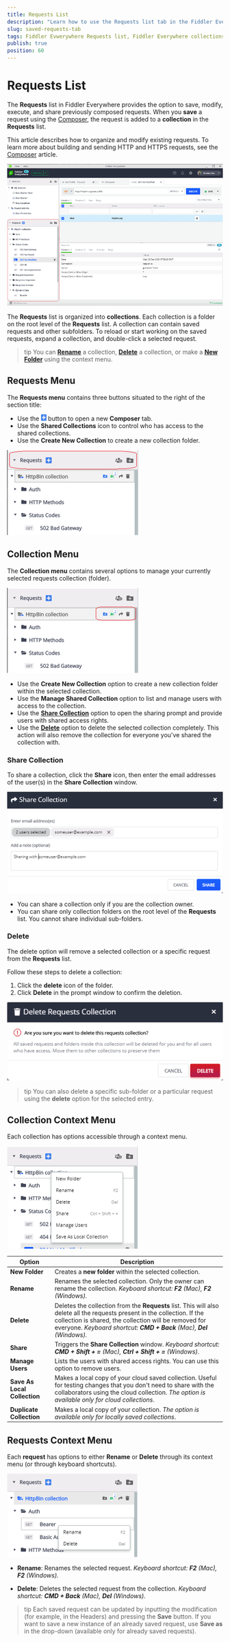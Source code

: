 ```yaml
---
title: Requests List
description: "Learn how to use the Requests list tab in the Fiddler Everywhere web-debugging HTTP-proxy client."
slug: saved-requests-tab
tags: Fiddler Evwerywhere Requests list, Fiddler Everywhere collections, saved requests, share requests, share Fiddler collection
publish: true
position: 60
---
```



# Requests List

The **Requests** list in Fiddler Everywhere provides the option to save, modify, execute, and share previously composed requests. When you **save** a request using the [Composer](https://docs.telerik.com/fiddler-everywhere/user-guide/composer), the request is added to a **collection** in the **Requests** list.

This article describes how to organize and modify existing requests. To learn more about building and sending HTTP and HTTPS requests, see the [Composer](https://docs.telerik.com/fiddler-everywhere/user-guide/composer) article.

![Requests list](../images/requests/requests-list-all.png)

The **Requests** list is organized into **collections**. Each collection is a folder on the root level of the **Requests** list. A collection can contain saved requests and other subfolders. To reload or start working on the saved requests, expand a collection, and double-click a selected request.

>tip You can [**Rename**](#rename) a collection, [**Delete**](#delete) a collection, or make a [**New Folder**](#new-folder) using the context menu.

## Requests Menu

The **Requests menu** contains three buttons situated to the right of the section title:

- Use the ![Create New Request](../images/requests/create-new-requests-sign.png) button to open a new **Composer** tab.
- Use the **Shared Collections** icon to control who has access to the shared collections.
- Use the **Create New Collection** to create a new collection folder.

![Requests menu options](../images/requests/requests-main-menu.png)

## Collection Menu

The **Collection menu** contains several options to manage your currently selected requests collection (folder).

![Requests collection options](../images/requests/requests-collection-menu.png)

- Use the **Create New Collection** option to create a new collection folder within the selected collection.
- Use the **Manage Shared Collection** option to list and manage users with access to the collection.
- Use the [**Share Collection**](#share-collection) option to open the sharing prompt and provide users with shared access rights.
- Use the [**Delete**](#delete) option to delete the selected collection completely. This action will also remove the collection for everyone you've shared the collection with.

### Share Collection

To share a collection, click the __Share__ icon, then enter the email addresses of the user(s) in the **Share Collection** window.

![Share collection popup](../images/requests/share-requests-popup.png)

- You can share a collection only if you are the collection owner.
- You can share only collection folders on the root level of the **Requests** list. You cannot share individual sub-folders.  

### Delete

The delete option will remove a selected collection or a specific request from the **Requests** list.

Follow these steps to delete a collection:

1. Click the **delete** icon of the folder.
1. Click __Delete__ in the prompt window to confirm the deletion.

![Delete Requests Folder](../images/requests/delete-requests-collection.png)

>tip You can also delete a specific sub-folder or a particular request using the **delete** option for the selected entry.

## Collection Context Menu

Each collection has options accessible through a context menu.

![Requests Collection Context Menu](../images/requests/requests-collection-context.png)

| Option      | Description |
| ----------- | ----------- |
| **New Folder** | Creates a __new folder__ within the selected collection.|
| **Rename** | Renames the selected collection. Only the owner can rename the collection. _Keyboard shortcut: __F2__ (Mac), __F2__ (Windows)._|
| **Delete** | Deletes the collection from the **Requests** list. This will also delete all the requests present in the collection. If the collection is shared, the collection will be removed for everyone. _Keyboard shortcut: __CMD + Back__ (Mac), __Del__ (Windows)._|
| **Share** | Triggers the **Share Collection** window. _Keyboard shortcut: __CMD + Shift + =__ (Mac), __Ctrl + Shift + =__ (Windows)._|
| **Manage Users** | Lists the users with shared access rights. You can use this option to remove users.|
| **Save As Local Collection** | Makes a local copy of your cloud saved collection. Useful for testing changes that you don't need to share with the collaborators using the cloud collection. _The option is available only for cloud collections_.|
| **Duplicate Collection** | Makes a local copy of your collection. _The option is available only for locally saved collections_.|

## Requests Context Menu

Each  __request__ has options to either __Rename__ or __Delete__ through its context menu (or through keyboard shortcuts).

![Requests context menu](../images/requests/requests-context-menu.png)

- **Rename**: Renames the selected request. _Keyboard shortcut: __F2__ (Mac), __F2__ (Windows)._

- **Delete**: Deletes the selected request from the collection. _Keyboard shortcut: __CMD + Back__ (Mac), __Del__ (Windows)._

>tip Each saved request can be updated by inputting the modification (for example, in the Headers) and pressing the __Save__ button. If you want to save a new instance of an already saved request, use __Save as__ in the drop-down (available only for already saved requests).
